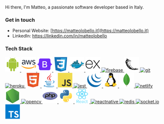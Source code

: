 Hi there, I'm Matteo, a passionate software developer based in Italy.

### Get in touch

- Personal Website: [https://matteolobello.it](https://matteolobello.it)
- LinkedIn: https://linkedin.com/in/matteolobello

### Tech Stack

<p align="left">
	<a href="https://developer.android.com" target="_blank">
		<img
			src="https://raw.githubusercontent.com/devicons/devicon/master/icons/android/android-original.svg"
			alt="android"
			width="48"
			height="48"
		/>
	</a>
	<a href="https://aws.amazon.com" target="_blank">
		<img
			src="https://raw.githubusercontent.com/devicons/devicon/master/icons/amazonwebservices/amazonwebservices-original.svg"
			alt="aws"
			width="48"
			height="48"
		/>
	</a>
	<a href="https://getbootstrap.com" target="_blank">
		<img
			src="https://raw.githubusercontent.com/devicons/devicon/master/icons/bootstrap/bootstrap-plain.svg"
			alt="bootstrap"
			width="48"
			height="48"
		/>
	</a>
	<a href="https://www.w3schools.com/css/" target="_blank">
		<img
			src="https://raw.githubusercontent.com/devicons/devicon/master/icons/css3/css3-original.svg"
			alt="css3"
			width="48"
			height="48"
		/>
	</a>
    <a href="https://docker.com" target="_blank">
		<img
			src="https://raw.githubusercontent.com/devicons/devicon/master/icons/docker/docker-original.svg"
			alt="docker"
			width="48"
			height="48"
		/>
	</a>
	<a href="https://expressjs.com" target="_blank">
		<img
			src="https://raw.githubusercontent.com/devicons/devicon/master/icons/express/express-original.svg"
			alt="express"
			width="48"
			height="48"
		/>
	</a>
	<a href="https://firebase.google.com/" target="_blank">
		<img
			src="https://www.vectorlogo.zone/logos/firebase/firebase-icon.svg"
			alt="firebase"
			width="48"
			height="48"
		/>
	</a>
    <a href="https://flask.com" target="_blank">
		<img
			src="https://raw.githubusercontent.com/devicons/devicon/master/icons/flask/flask-original.svg"
			alt="android"
			width="48"
			height="48"
		/>
	</a>
	<a href="https://git-scm.com/" target="_blank">
		<img
			src="https://www.vectorlogo.zone/logos/git-scm/git-scm-icon.svg"
			alt="git"
			width="48"
			height="48"
		/>
	</a>
	<a href="https://heroku.com" target="_blank">
		<img
			src="https://www.vectorlogo.zone/logos/heroku/heroku-icon.svg"
			alt="heroku"
			width="48"
			height="48"
		/>
	</a>
	<a href="https://www.w3.org/html/" target="_blank">
		<img
			src="https://raw.githubusercontent.com/devicons/devicon/master/icons/html5/html5-original.svg"
			alt="html5"
			width="48"
			height="48"
		/>
	</a>
	<a href="https://java.com" target="_blank">
		<img
			src="https://raw.githubusercontent.com/devicons/devicon/master/icons/java/java-original.svg"
			alt="java"
			width="48"
			height="48"
		/>
	</a>
	<a
		href="https://developer.mozilla.org/en-US/docs/Web/JavaScript"
		target="_blank"
	>
		<img
			src="https://raw.githubusercontent.com/devicons/devicon/master/icons/javascript/javascript-original.svg"
			alt="javascript"
			width="48"
			height="48"
		/>
	</a>
	<a href="https://jestjs.io" target="_blank">
		<img
			src="https://www.vectorlogo.zone/logos/jestjsio/jestjsio-icon.svg"
			alt="jest"
			width="48"
			height="48"
		/>
	</a>
    <a href="https://jquery.com" target="_blank">
		<img
			src="https://raw.githubusercontent.com/devicons/devicon/master/icons/jquery/jquery-original.svg"
			alt="jquery"
			width="48"
			height="48"
		/>
	</a>
	<a href="https://www.linux.org/" target="_blank">
		<img
			src="https://raw.githubusercontent.com/devicons/devicon/master/icons/linux/linux-original.svg"
			alt="linux"
			width="48"
			height="48"
		/>
	</a>
	<a href="https://www.mongodb.com/" target="_blank">
		<img
			src="https://raw.githubusercontent.com/devicons/devicon/master/icons/mongodb/mongodb-original.svg"
			alt="mongodb"
			width="48"
			height="48"
		/>
	</a>
    <a href="https://netlify.com" target="_blank">
		<img
			src="https://www.vectorlogo.zone/logos/netlify/netlify-icon.svg"
			alt="netlify"
			width="48"
			height="48"
		/>
	</a>
	<a href="https://nodejs.org" target="_blank">
		<img
			src="https://raw.githubusercontent.com/devicons/devicon/master/icons/nodejs/nodejs-original.svg"
			alt="nodejs"
			width="48"
			height="48"
		/>
	</a>
	<a href="https://opencv.org" target="_blank">
		<img
			src="https://www.vectorlogo.zone/logos/opencv/opencv-icon.svg"
			alt="opencv"
			width="48"
			height="48"
		/>
	</a>
    <a href="https://www.php.net" target="_blank">
		<img
			src="https://raw.githubusercontent.com/devicons/devicon/master/icons/php/php-original.svg"
			alt="php"
			width="48"
			height="48"
		/>
	</a>
	<a href="https://www.python.org" target="_blank">
		<img
			src="https://raw.githubusercontent.com/devicons/devicon/master/icons/python/python-original.svg"
			alt="python"
			width="48"
			height="48"
		/>
	</a>
	<a href="https://reactjs.org/" target="_blank">
		<img
			src="https://raw.githubusercontent.com/devicons/devicon/master/icons/react/react-original-wordmark.svg"
			alt="react"
			width="48"
			height="48"
		/>
	</a>
	<a href="https://reactnative.dev/" target="_blank">
		<img
			src="https://reactnative.dev/img/header_logo.svg"
			alt="reactnative"
			width="48"
			height="48"
		/>
	</a>
	<a href="https://redis.io" target="_blank">
		<img
			src="https://simpleicons.org/icons/redis.svg"
			alt="redis"
			width="48"
			height="48"
		/>
	</a>
    <a href="https://socket.io" target="_blank">
		<img
			src="https://www.vectorlogo.zone/logos/socketio/socketio-icon.svg"
			alt="socket.io"
			width="48"
			height="48"
		/>
	</a>    
	<a href="https://www.typescriptlang.org/" target="_blank">
		<img
			src="https://raw.githubusercontent.com/devicons/devicon/master/icons/typescript/typescript-original.svg"
			alt="typescript"
			width="48"
			height="48"
		/>
	</a>
</p>
